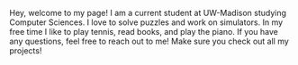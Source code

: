 Hey, welcome to my page!
I am a current student at UW-Madison studying Computer Sciences. I love to solve puzzles and work on simulators. 
In my free time I like to play tennis, read books, and play the piano.
If you have any questions, feel free to reach out to me! Make sure you check out all my projects!
